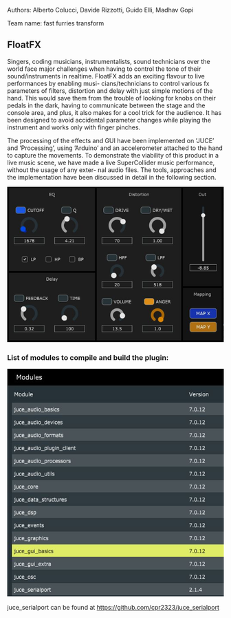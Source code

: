 Authors: Alberto Colucci, Davide Rizzotti, Guido Elli, Madhav Gopi 

Team name: fast furries transform

## FloatFX
Singers, coding musicians, instrumentalists, sound technicians over the world face
major challenges when having to control the tone of their sound/instruments in
realtime. FloatFX adds an exciting flavour to live performances by enabling musi-
cians/technicians to control various fx parameters of filters, distortion and delay with
just simple motions of the hand. This would save them from the trouble of looking
for knobs on their pedals in the dark, having to communicate between the stage
and the console area, and plus, it also makes for a cool trick for the audience. It has
been designed to avoid accidental parameter changes while playing the instrument
and works only with finger pinches. 

The processing of the effects and GUI have been implemented on ’JUCE’ and ’Processing’, using ’Arduino’ and an accelerometer attached to the hand to capture the
movements. To demonstrate the viability of this product in a live music scene, we
have made a live SuperCollider music performance, without the usage of any exter-
nal audio files. The tools, approaches and the implementation have been discussed
in detail in the following section.

![](https://github.com/polimi-cmls-2024/FloatFX/blob/main/floatfx.JPG)

### List of modules to compile and build the plugin:

![](https://github.com/polimi-cmls-2024/FloatFX/blob/main/modules.JPG)

juce_serialport can be found at https://github.com/cpr2323/juce_serialport
